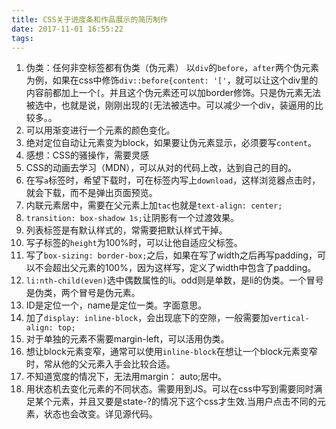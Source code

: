 ```yaml
---
title: CSS关于进度条和作品展示的简历制作
date: 2017-11-01 16:55:22
tags:
---
```

1. 伪类：任何非空标签都有伪类（伪元素） 以`div`的`before`，`after`两个伪元素为例，如果在css中修饰`div::before{content: '['`，就可以让这个div里的内容前都加上一个`[`。并且这个伪元素还可以加border修饰。只是伪元素无法被选中，也就是说，刚刚出现的`[`无法被选中。可以减少一个div，装逼用的比较多。。
2. 可以用渐变进行一个元素的颜色变化。
3. 绝对定位自动让元素变为block，如果要让伪元素显示，必须要写`content`。
4. 感想：CSS的骚操作，需要灵感
5. CSS的动画去学习（MDN），可以从对的代码上改，达到自己的目的。
6. 在写`a`标签时，希望下载时，可在标签内写上`download`，这样浏览器点击时，就会下载，而不是弹出页面预览。
7. 内联元素居中，需要在父元素上加`tac`也就是`text-align: center;`
8. `transition: box-shadow 1s;`让阴影有一个过渡效果。
9. 列表标签是有默认样式的，常需要把默认样式干掉。
10. 写子标签的`height`为100%时，可以让他自适应父标签。
11. 写了`box-sizing: border-box;`之后，如果在写了width之后再写padding，可以不会超出父元素的100%，因为这样写，定义了width中包含了padding。
12. `li:nth-child(even)`选中偶数属性的li。odd则是单数，是li的伪类。一个冒号是伪类，两个冒号是伪元素。
13. ID是定位一个，name是定位一类。字面意思。
14. 加了`display: inline-block`，会出现底下的空隙，一般需要加`vertical-align: top;`
15. 对于单独的元素不需要margin-left，可以活用伪类。
16. 想让block元素变窄，通常可以使用`inline-block`在想让一个block元素变窄时，常从他的父元素入手会比较合适。
17. 不知道宽度的情况下，无法用margin： auto;居中。
18. 用状态机去变化元素的不同状态。需要用到JS。可以在css中写到需要同时满足某个元素，并且又要是state-?的情况下这个css才生效.当用户点击不同的元素，状态也会改变。详见源代码。